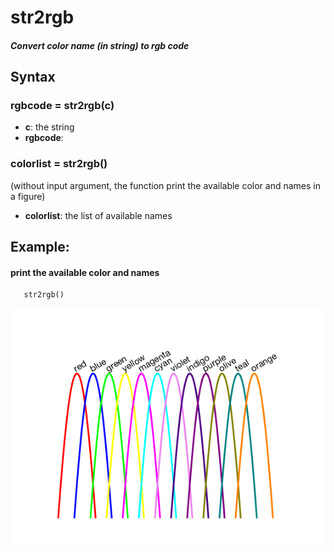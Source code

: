 # str2rgb

##### Convert color name (in string) to rgb code

## Syntax

### rgbcode = str2rgb(c)

*  **c**: the string 
*  **rgbcode**: 
  
### colorlist = str2rgb()

(without input argument, the function print the available color and names in a figure)

* **colorlist**: the list of available names


## Example: 

#### print the available color and names

       str2rgb()

 ![plot1](images/str2rgb_1.png)  